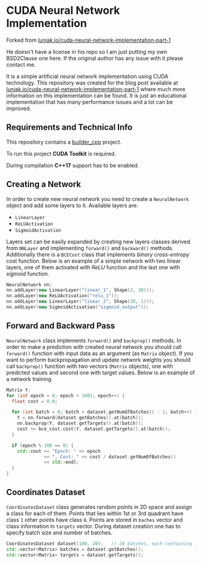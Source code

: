 # CUDA Neural Network Implementation

Forked from [luniak.io/cuda-neural-network-implementation-part-1](https://github.com/pwlnk/cuda-neural-network)

He doesn't have a license in his repo so I am just putting my own BSD2Clause one here. If the original author has any issue with it please contact me.

It is a simple artificial neural network implementation using CUDA technology. This repository was created for the blog post available at [luniak.io/cuda-neural-network-implementation-part-1](http://luniak.io/cuda-neural-network-implementation-part-1) where much more information on this implementation can be found. It is just an educational implementation that has many performance issues and a lot can be improved.

## Requirements and Technical Info

This repository contains a [builder_cpp](https://github.com/Dr-42/builder_cpp) project.

To run this project **CUDA Toolkit** is required.

During compilation **C++17** support has to be enabled.

## Creating a Network

In order to create new neural network you need to create a `NeuralNetwork` object and add some layers to it. Available layers are:

- `LinearLayer`
- `ReLUActivation`
- `SigmoidActivation`

Layers set can be easily expanded by creating new layers classes derived from `NNLayer` and implementing `forward()` and `backward()` methods. Additionally there is a `BCECost` class that implements _binary cross-entropy_ cost function. Below is an example of a simple network with two linear layers, one of them activated with _ReLU_ function and the last one with _sigmoid_ function.

```cpp
NeuralNetwork nn;
nn.addLayer(new LinearLayer("linear_1", Shape(2, 30)));
nn.addLayer(new ReLUActivation("relu_1"));
nn.addLayer(new LinearLayer("linear_2", Shape(30, 1)));
nn.addLayer(new SigmoidActivation("sigmoid_output"));
```

## Forward and Backward Pass

`NeuralNetwork` class implements `forward()` and `backprop()` methods. In order to make a prediction with created neural network you should call `forward()` function with input data as an argument (as `Matrix` object). If you want to perform backpropagation and update network weights you should call `backprop()` function with two vectors (`Matrix` objects), one with predicted values and second one with target values. Below is an example of a network training.

```cpp
Matrix Y;
for (int epoch = 0; epoch < 1001; epoch++) {
  float cost = 0.0;

  for (int batch = 0; batch < dataset.getNumOfBatches() - 1; batch++) {
    Y = nn.forward(dataset.getBatches().at(batch));
    nn.backprop(Y, dataset.getTargets().at(batch));
    cost += bce_cost.cost(Y, dataset.getTargets().at(batch));
  }

  if (epoch % 100 == 0) {
    std::cout << "Epoch: " << epoch
              << ", Cost: " << cost / dataset.getNumOfBatches()
              << std::endl;
  }
}
```

## Coordinates Dataset

`CoordinatesDataset` class generates random points in 2D space and assign a class for each of them. Points that lies within 1st or 3rd quadrant have class `1` other points have class `0`. Points are stored in `baches` vector and class information in `targets` vector. During dataset creation one has to specify batch size and number of batches. 

```cpp
CoordinatesDataset dataset(100, 20);   // 20 batches, each containing 100 2D points
std::vector<Matrix> batches = dataset.getBatches();
std::vector<Matrix> targets = dataset.getTargets();
```
